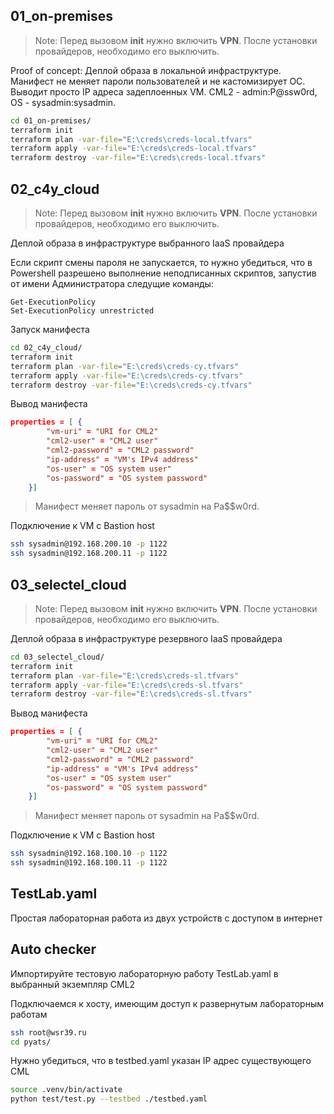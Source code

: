## 01_on-premises

> Note: Перед вызовом **init** нужно включить **VPN**. После установки провайдеров, необходимо его выключить.

Proof of concept: Деплой образа в локальной инфраструктуре. Манифест не меняет пароли пользователей и не кастомизирует ОС. Выводит просто IP адреса задеплоенных VM. CML2 - admin:P@ssw0rd, OS - sysadmin:sysadmin.

```bash
cd 01_on-premises/
terraform init
terraform plan -var-file="E:\creds\creds-local.tfvars"
terraform apply -var-file="E:\creds\creds-local.tfvars"
terraform destroy -var-file="E:\creds\creds-local.tfvars"
```

## 02_c4y_cloud

> Note: Перед вызовом **init** нужно включить **VPN**. После установки провайдеров, необходимо его выключить.

Деплой образа в инфраструктуре выбранного IaaS провайдера

Если скрипт смены пароля не запускается, то нужно убедиться, что в Powershell разрешено выполнение неподписанных скриптов, запустив от имени Администратора следущие команды:

```
Get-ExecutionPolicy
Set-ExecutionPolicy unrestricted
```

Запуск манифеста

```bash
cd 02_c4y_cloud/
terraform init
terraform plan -var-file="E:\creds\creds-cy.tfvars"
terraform apply -var-file="E:\creds\creds-cy.tfvars"
terraform destroy -var-file="E:\creds\creds-cy.tfvars"
```

Вывод манифеста
```json
properties = [ {
        "vm-uri" = "URI for CML2"
        "cml2-user" = "CML2 user"
        "cml2-password" = "CML2 password"
        "ip-address" = "VM's IPv4 address"
        "os-user" = "OS system user"
        "os-password" = "OS system password"
    }]
```

> Манифест меняет пароль от sysadmin на Pa$$w0rd. 

Подключение к VM с Bastion host

```bash
ssh sysadmin@192.168.200.10 -p 1122
ssh sysadmin@192.168.200.11 -p 1122
```

## 03_selectel_cloud

> Note: Перед вызовом **init** нужно включить **VPN**. После установки провайдеров, необходимо его выключить.

Деплой образа в инфраструктуре резервного IaaS провайдера

```bash
cd 03_selectel_cloud/
terraform init
terraform plan -var-file="E:\creds\creds-sl.tfvars"
terraform apply -var-file="E:\creds\creds-sl.tfvars"
terraform destroy -var-file="E:\creds\creds-sl.tfvars"
```

Вывод манифеста
```json
properties = [ {
        "vm-uri" = "URI for CML2"
        "cml2-user" = "CML2 user"
        "cml2-password" = "CML2 password"
        "ip-address" = "VM's IPv4 address"
        "os-user" = "OS system user"
        "os-password" = "OS system password"
    }]
```

> Манифест меняет пароль от sysadmin на Pa$$w0rd. 

Подключение к VM с Bastion host

```bash
ssh sysadmin@192.168.100.10 -p 1122
ssh sysadmin@192.168.100.11 -p 1122
```

## TestLab.yaml

Простая лабораторная работа из двух устройств с доступом в интернет

## Auto checker

Импортируйте тестовую лабораторную работу TestLab.yaml в выбранный экземпляр CML2

Подключаемся к хосту, имеющим доступ к развернутым лабораторным работам

```bash
ssh root@wsr39.ru
cd pyats/
```
Нужно убедиться, что в testbed.yaml указан IP адрес существующего CML

```bash
source .venv/bin/activate
python test/test.py --testbed ./testbed.yaml
```